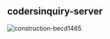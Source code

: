 ## codersinquiry-server

<img src="https://i.ibb.co/FnR9v3J/construction-becd1465.png" alt="construction-becd1465" border="0">